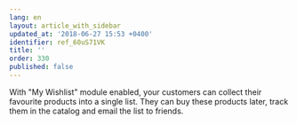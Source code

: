```yaml
---
lang: en
layout: article_with_sidebar
updated_at: '2018-06-27 15:53 +0400'
identifier: ref_60uS71VK
title: ''
order: 330
published: false
---
```

With "My Wishlist" module enabled, your customers can collect their favourite products into a single list. They can buy these products later, track them in the catalog and email the list to friends.
